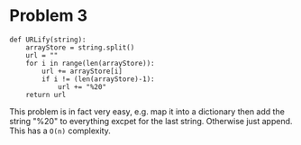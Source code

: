 # Problem 3

```
def URLify(string):
    arrayStore = string.split()
    url = ""
    for i in range(len(arrayStore)):
        url += arrayStore[i]
        if i != (len(arrayStore)-1):
            url += "%20"
    return url
```
This problem is in fact very easy, e.g. map it into a dictionary then add the string "%20" to everything excpet for the last string.
Otherwise just append. This has a `O(n)` complexity.
